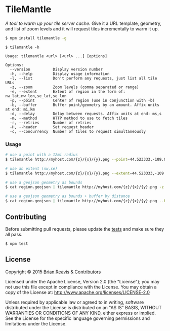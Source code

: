# TileMantle

*A tool to warm up your tile server cache.* Give it a URL template, geometry, and
list of zoom levels and it will request tiles incrementally to warm it up.

```sh
$ npm install tilemantle -g
```

```
$ tilemantle -h

Usage: tilemantle <url> [<url> ...] [options]

Options:
  --version          Display version number
  -h, --help         Display usage information
  -l, --list         Don't perform any requests, just list all tile URLs
  -z, --zoom         Zoom levels (comma separated or range)
  -e, --extent       Extent of region in the form of: nw_lat,nw_lon,se_lat,se_lon
  -p, --point        Center of region (use in conjunction with -b)
  -b, --buffer       Buffer point/geometry by an amount. Affix units at end: mi,km
  -d, --delay        Delay between requests. Affix units at end: ms,s
  -m, --method       HTTP method to use to fetch tiles
  -r, --retries      Number of retries
  -H, --header       Set request header                                        
  -c, --concurrency  Number of tiles to request simultaneously
```

### Usage

```sh
# use a point with a 12mi radius 
$ tilemantle http://myhost.com/{z}/{x}/{y}.png --point=44.523333,-109.057222 --buffer=12mi -z 10-14

# use an extent (nw,se)
$ tilemantle http://myhost.com/{z}/{x}/{y}.png --extent=44.523333,-109.057222,41.145556,-104.801944 -z 10-14

# use a geojson geometry as bounds
$ cat region.geojson | tilemantle http://myhost.com/{z}/{x}/{y}.png -z 10-14

# use a geojson geometry as bounds + buffer by distance
$ cat region.geojson | tilemantle http://myhost.com/{z}/{x}/{y}.png --buffer=20mi -z 10-14
```

## Contributing

Before submitting pull requests, please update the [tests](test) and make sure they all pass.

```sh
$ npm test
```

## License

Copyright &copy; 2015 [Brian Reavis](https://github.com/brianreavis) & [Contributors](https://github.com/naturalatlas/tilemantle/graphs/contributors)

Licensed under the Apache License, Version 2.0 (the "License"); you may not use this file except in compliance with the License. You may obtain a copy of the License at: http://www.apache.org/licenses/LICENSE-2.0

Unless required by applicable law or agreed to in writing, software distributed under the License is distributed on an "AS IS" BASIS, WITHOUT WARRANTIES OR CONDITIONS OF ANY KIND, either express or implied. See the License for the specific language governing permissions and limitations under the License.
